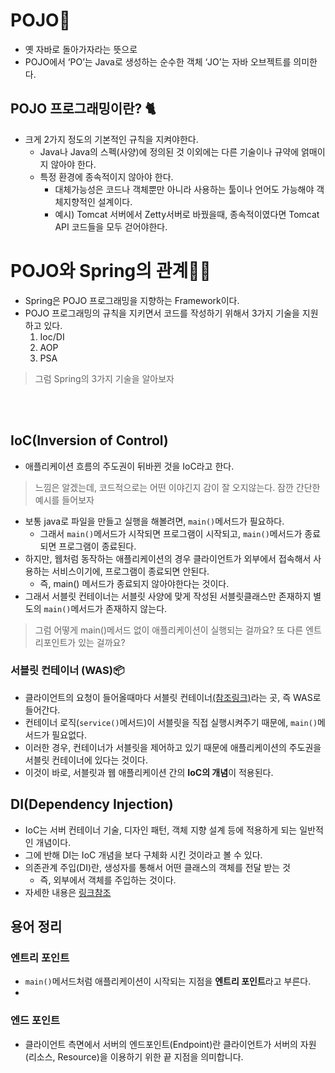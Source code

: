 # POJO🐣
 - 옛 자바로 돌아가자라는 뜻으로
 - POJO에서 ‘PO’는 Java로 생성하는 순수한 객체 ‘JO’는 자바 오브젝트를 의미한다. 

## POJO 프로그래밍이란? 🐈
 - 크게 2가지 정도의 기본적인 규칙을 지켜야한다. 
    -  Java나 Java의 스펙(사양)에 정의된 것 이외에는 다른 기술이나 규약에 얽매이지 않아야 한다.
    -  특정 환경에 종속적이지 않아야 한다. 
        - 대체가능성은 코드나 객체뿐만 아니라 사용하는 툴이나 언어도 가능해야 객체지향적인 설계이다. 
        - 예시) Tomcat 서버에서 Zetty서버로 바꿨을때, 종속적이였다면 Tomcat API 코드들을 모두 걷어야한다.

# POJO와 Spring의 관계🐣🍃
 - Spring은 POJO 프로그래밍을 지향하는 Framework이다.
 - POJO 프로그래밍의 규칙을 지키면서 코드를 작성하기 위해서 3가지 기술을 지원하고 있다.
      1. Ioc/DI
      2. AOP
      3. PSA

> 그럼 Spring의 3가지 기술을 알아보자


<br></br>
## IoC(Inversion of Control)
 - 애플리케이션 흐름의 주도권이 뒤바뀐 것을 IoC라고 한다.
 
 
> 느낌은 알겠는데, 코드적으로는 어떤 이야긴지 감이 잘 오지않는다. 잠깐 간단한 예시를 들어보자 
 - 보통 java로 파일을 만들고 실행을 해볼려면, `main()`메서드가 필요하다.
   - 그래서 `main()`메서드가 시작되면 프로그램이 시작되고, `main()`메서드가 종료되면 프로그램이 종료된다. 
 - 하지만, 웹처럼 동작하는 애플리케이션의 경우 클라이언트가 외부에서 접속해서 사용하는 서비스이기에, 프로그램이 종료되면 안된다. 
   - 즉, main() 메서드가 종료되지 않아야한다는 것이다. 
 - 그래서 서블릿 컨테이너는 서블릿 사양에 맞게 작성된 서블릿클래스만 존재하지 별도의 `main()`메서드가 존재하지 않는다. 


> 그럼 어떻게 main()메서드 없이 애플리케이션이 실행되는 걸까요? 또 다른 엔트리포인트가 있는 걸까요?

### 서블릿 컨테이너 (WAS)📦
 - 클라이언트의 요청이 들어올때마다 서블릿 컨테이너[(참조링크)](https://github.com/Gloom-shin/TIL/blob/main/Spring/WAS%EC%99%80%20WebServer(%EC%9B%B9%EC%9D%98%20%EC%97%AD%EC%82%AC).md#was-1)라는 곳, 즉 WAS로 들어간다. 
 - 컨테이너 로직(`service()`메서드)이 서블릿을 직접 실행시켜주기 때문에, `main()`메서드가 필요없다.
 - 이러한 경우, 컨테이너가 서블릿을 제어하고 있기 때문에 애플리케이션의 주도권을 서블릿 컨테이너에 있다는 것이다. 
 - 이것이 바로, 서블릿과 웹 애플리케이션 간의 **IoC의 개념**이 적용된다.

## DI(Dependency Injection)
 - IoC는 서버 컨테이너 기술, 디자인 패턴, 객체 지향 설계 등에 적용하게 되는 일반적인 개념이다.
 - 그에 반해 DI는 IoC 개념을 보다 구체화 시킨 것이라고 볼 수 있다.
 - 의존관계 주입(DI)란, 생성자를 통해서 어떤 클래스의 객체를 전달 받는 것
    - 즉, 외부에서 객체를 주입하는 것이다.
 - 자세한 내용은 [링크참조](https://github.com/Gloom-shin/SpringStudyRemoteStorage/blob/main/section03/%5B%EC%8B%A0%EC%B0%BD%ED%98%B8%5D03_%EC%8A%A4%ED%94%84%EB%A7%81%20%ED%95%B5%EC%8B%AC%20%EC%9B%90%EB%A6%AC%20%EC%9D%B4%ED%95%B42(%EA%B0%9D%EC%B2%B4%20%EC%A7%80%ED%96%A5%20%EC%9B%90%EB%A6%AC%20%EC%A0%81%EC%9A%A9).md)




## 용어 정리
### 엔트리 포인트
  - `main()`메서드처럼 애플리케이션이 시작되는 지점을 **엔트리 포인트**라고 부른다.
  - 

### 엔드 포인트
 - 클라이언트 측면에서 서버의 엔드포인트(Endpoint)란 클라이언트가 서버의 자원(리소스, Resource)을 이용하기 위한 끝 지점을 의미합니다.
